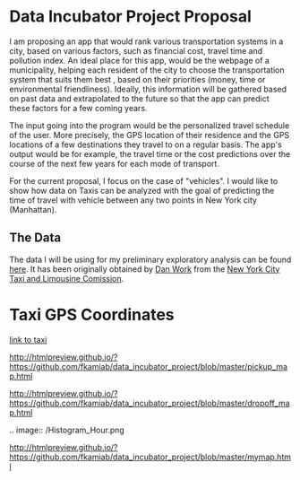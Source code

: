 # Data Incubator Project Proposal

I am proposing an app that would rank various transportation systems in a city, based on various factors, such as financial cost, travel time and pollution index. An ideal place for this app, would be the webpage of a municipality, helping each resident of the city to choose the transportation system that suits them best , based on their priorities (money, time or environmental friendliness). Ideally, this information will be gathered based on past data and extrapolated to the future so that the app can predict these factors for a few coming years. 

The input going into the program would be the personalized travel schedule of the user. More precisely, the GPS location of their residence and the GPS locations of a few destinations they travel to on a regular basis. The app's output would be for example, the travel time or the cost predictions over the course of the next few years for each mode of transport.  

For the current proposal, I focus on the case of "vehicles". I would like to show how data on Taxis can be analyzed with the goal of predicting the time of travel with vehicle between any two points in New York city (Manhattan). 

## The Data

The data I will be using for my preliminary exploratory analysis can be found [here](https://uofi.app.box.com/NYCtaxidata). It has been originally obtained by [Dan Work](https://publish.illinois.edu/dbwork/open-data/) from the [New York City Taxi and Limousine Comission](http://www.nyc.gov/html/tlc/html/home/home.shtml).


# Taxi GPS Coordinates

[link to taxi](\Taxi_Map_NYC.py)

http://htmlpreview.github.io/?https://github.com/fkamiab/data_incubator_project/blob/master/pickup_map.html

http://htmlpreview.github.io/?https://github.com/fkamiab/data_incubator_project/blob/master/dropoff_map.html

.. image:: /Histogram_Hour.png

http://htmlpreview.github.io/?https://github.com/fkamiab/data_incubator_project/blob/master/mymap.html

